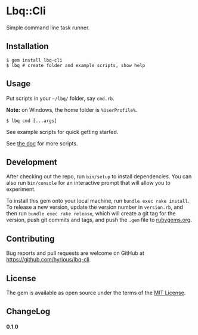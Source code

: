 # Lbq::Cli

Simple command line task runner.

## Installation

    $ gem install lbq-cli
    $ lbq # create folder and example scripts, show help

## Usage

Put scripts in your `~/lbq/` folder, say `cmd.rb`.

**Note:** on Windows, the home folder is `%UserProfile%`.

    $ lbq cmd [...args]

See example scripts for quick getting started.

See [the doc](https://hyrious.me/lbq-cli) for more scripts.

## Development

After checking out the repo, run `bin/setup` to install dependencies. You can also run `bin/console` for an interactive prompt that will allow you to experiment.

To install this gem onto your local machine, run `bundle exec rake install`. To release a new version, update the version number in `version.rb`, and then run `bundle exec rake release`, which will create a git tag for the version, push git commits and tags, and push the `.gem` file to [rubygems.org](https://rubygems.org).

## Contributing

Bug reports and pull requests are welcome on GitHub at https://github.com/hyrious/lbq-cli.

## License

The gem is available as open source under the terms of the [MIT License](https://opensource.org/licenses/MIT).

## ChangeLog

#### 0.1.0


